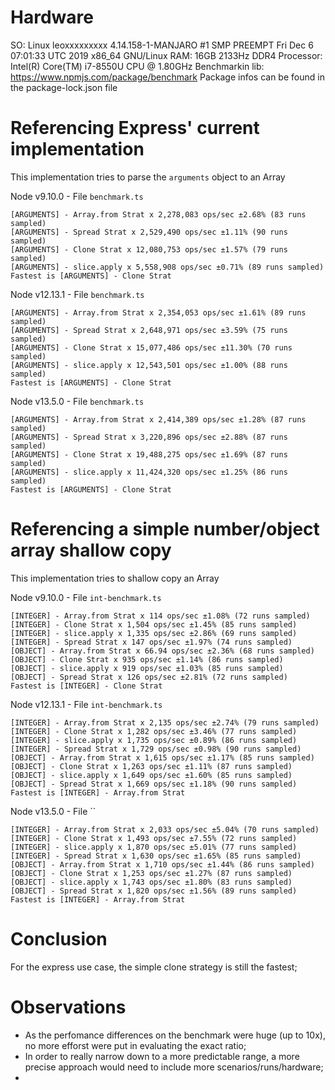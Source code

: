 # Hardware

SO: Linux leoxxxxxxxxx 4.14.158-1-MANJARO #1 SMP PREEMPT Fri Dec 6 07:01:33 UTC 2019 x86_64 GNU/Linux
RAM: 16GB 2133Hz DDR4
Processor: Intel(R) Core(TM) i7-8550U CPU @ 1.80GHz
Benchmarkin lib: https://www.npmjs.com/package/benchmark
Package infos can be found in the package-lock.json file

# Referencing Express' current implementation

This implementation tries to parse the `arguments` object to an Array

Node v9.10.0 - File `benchmark.ts`
```
[ARGUMENTS] - Array.from Strat x 2,278,083 ops/sec ±2.68% (83 runs sampled)
[ARGUMENTS] - Spread Strat x 2,529,490 ops/sec ±1.11% (90 runs sampled)
[ARGUMENTS] - Clone Strat x 12,080,753 ops/sec ±1.57% (79 runs sampled)
[ARGUMENTS] - slice.apply x 5,558,908 ops/sec ±0.71% (89 runs sampled)
Fastest is [ARGUMENTS] - Clone Strat
```

Node v12.13.1 - File `benchmark.ts`
```
[ARGUMENTS] - Array.from Strat x 2,354,053 ops/sec ±1.61% (89 runs sampled)
[ARGUMENTS] - Spread Strat x 2,648,971 ops/sec ±3.59% (75 runs sampled)
[ARGUMENTS] - Clone Strat x 15,077,486 ops/sec ±11.30% (70 runs sampled)
[ARGUMENTS] - slice.apply x 12,543,501 ops/sec ±1.00% (88 runs sampled)
Fastest is [ARGUMENTS] - Clone Strat
```

Node v13.5.0 - File `benchmark.ts`
```
[ARGUMENTS] - Array.from Strat x 2,414,389 ops/sec ±1.28% (87 runs sampled)
[ARGUMENTS] - Spread Strat x 3,220,896 ops/sec ±2.88% (87 runs sampled)
[ARGUMENTS] - Clone Strat x 19,488,275 ops/sec ±1.69% (87 runs sampled)
[ARGUMENTS] - slice.apply x 11,424,320 ops/sec ±1.25% (86 runs sampled)
Fastest is [ARGUMENTS] - Clone Strat
```


# Referencing a simple number/object array shallow copy

This implementation tries to shallow copy an Array

Node v9.10.0 - File `int-benchmark.ts`
```
[INTEGER] - Array.from Strat x 114 ops/sec ±1.08% (72 runs sampled)
[INTEGER] - Clone Strat x 1,504 ops/sec ±1.45% (85 runs sampled)
[INTEGER] - slice.apply x 1,335 ops/sec ±2.86% (69 runs sampled)
[INTEGER] - Spread Strat x 147 ops/sec ±1.97% (74 runs sampled)
[OBJECT] - Array.from Strat x 66.94 ops/sec ±2.36% (68 runs sampled)
[OBJECT] - Clone Strat x 935 ops/sec ±1.14% (86 runs sampled)
[OBJECT] - slice.apply x 919 ops/sec ±1.03% (85 runs sampled)
[OBJECT] - Spread Strat x 126 ops/sec ±2.81% (72 runs sampled)
Fastest is [INTEGER] - Clone Strat
```

Node v12.13.1 - File `int-benchmark.ts`
```
[INTEGER] - Array.from Strat x 2,135 ops/sec ±2.74% (79 runs sampled)
[INTEGER] - Clone Strat x 1,282 ops/sec ±3.46% (77 runs sampled)
[INTEGER] - slice.apply x 1,735 ops/sec ±0.89% (86 runs sampled)
[INTEGER] - Spread Strat x 1,729 ops/sec ±0.98% (90 runs sampled)
[OBJECT] - Array.from Strat x 1,615 ops/sec ±1.17% (85 runs sampled)
[OBJECT] - Clone Strat x 1,263 ops/sec ±1.11% (87 runs sampled)
[OBJECT] - slice.apply x 1,649 ops/sec ±1.60% (85 runs sampled)
[OBJECT] - Spread Strat x 1,669 ops/sec ±1.18% (90 runs sampled)
Fastest is [INTEGER] - Array.from Strat
```

Node v13.5.0 - File ``
```
[INTEGER] - Array.from Strat x 2,033 ops/sec ±5.04% (70 runs sampled)
[INTEGER] - Clone Strat x 1,493 ops/sec ±7.55% (72 runs sampled)
[INTEGER] - slice.apply x 1,870 ops/sec ±5.01% (77 runs sampled)
[INTEGER] - Spread Strat x 1,630 ops/sec ±1.65% (85 runs sampled)
[OBJECT] - Array.from Strat x 1,710 ops/sec ±1.44% (86 runs sampled)
[OBJECT] - Clone Strat x 1,253 ops/sec ±1.27% (87 runs sampled)
[OBJECT] - slice.apply x 1,743 ops/sec ±1.80% (83 runs sampled)
[OBJECT] - Spread Strat x 1,820 ops/sec ±1.56% (89 runs sampled)
Fastest is [INTEGER] - Array.from Strat
```

# Conclusion

For the express use case, the simple clone strategy is still the fastest;

# Observations
* As the perfomance differences on the benchmark were huge (up to 10x), no more efforst were put in evaluating the exact ratio;
* In order to really narrow down to a more predictable range, a more precise approach would need to include more scenarios/runs/hardware;
*